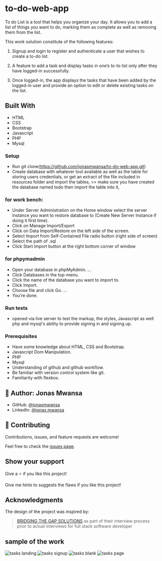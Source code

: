# to-do-web-app

To do List is a tool that helps you organize your day. It allows you to add a list of things you want to do, marking them as complete as well as removing them from the list.

This work solution constitute of the following features:

1. Signup and login to register and authenticate a user that wishes to create a to-do list.

2. A feature to add a task and display tasks in one’s to-to list only after they have logged-in successfully.

3. Once logged-in, the app displays the tasks that have been added by the logged-in user and provide an
option to edit or delete existing tasks on the list.

## Built With

- HTML
- CSS
- Bootstrap
- Javascript
- PHP
- Mysql

### Setup
- Run git clone(https://github.com/jonasmwansa/to-do-web-app.git) 
- Create database with whatever tool available  as well as the table for storing users credentials, or get an extract of the file included in resources folder and import the tables, >> make sure you have created the database named todo then import the table into it,
### for work bench:
 - Under Server Administration on the Home window select the server instance you want to restore database to (Create New Server Instance if doing it first time).
 - Click on Manage Import/Export
 - Click on Data Import/Restore on the left side of the screen.
 - Select Import from Self-Contained File radio button (right side of screen)
 - Select the path of .sql
 - Click Start Import button at the right bottom corner of window 
### for phpymadmin
 - Open your database in phpMyAdmin. ...
 - Click Databases in the top-menu.
 - Click the name of the database you want to import to.
 - Click Import.
 - Choose file and click Go. ...
 - You're done.
### Run tests
- opened via live server to test the markup, the styles,  Javascript as well php and mysql's ability to provide signing in and signing up.

### Prerequisites
- Have some knowledge about HTML, CSS  and Bootstrap.
- Javascript Dom Manipulation.
- PHP
- Mysql
- Understanding of github and github workflow.
- Be familiar with version control system like git.
- Familiarity with flexbox.

## 👤 Author: **Jonas Mwansa**

- GitHub: [@jonasmwansa](https://github.com/jonasmwansa)
- LinkedIn: [@jonas mwansa](https://www.linkedin.com/in/jonas-mwansa-787259155/)


## 🤝 Contributing

Contributions, issues, and feature requests are welcome!

Feel free to check the [issues page](https://github.com/jonasmwansa/to-do-web-app/issues).

## Show your support

Give a ⭐️ if you like this project!

Give me hints to suggests the flaws if you like this project!

## Acknowledgments
 The design of the project was inspired by:
 
 > [BRIDGING THE GAP SOLUTIONS](https://www.bgsgroup.co.zm/PROD/SITE/)  as part of their interview process prior to actual interviews for full stack software developer
 
## sample of the work
![tasks landing](https://user-images.githubusercontent.com/36500444/177394922-cc3b7ca6-5ebd-4d18-83a4-d1e8ea2b06a3.png)
![tasks signup](https://user-images.githubusercontent.com/36500444/177394877-6f407aeb-6991-4803-972e-b34cb27ebf9c.png)
![tasks blank](https://user-images.githubusercontent.com/36500444/177394903-4583c423-a3b0-472e-94cd-fa43eb08f58a.png)
![tasks page](https://user-images.githubusercontent.com/36500444/177394852-0b398cda-6a0f-4df6-a550-cfbabd32c19d.png)



